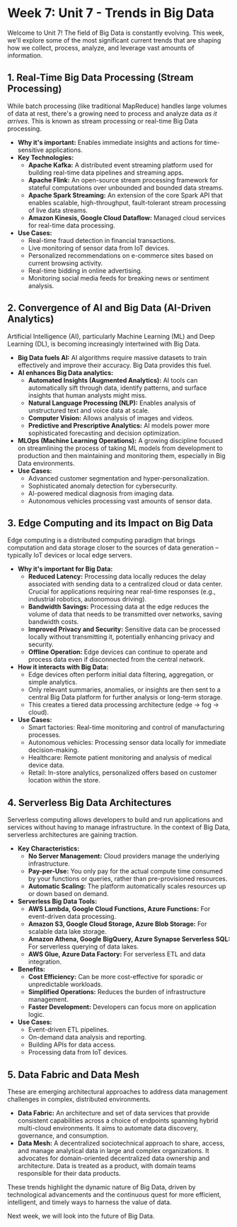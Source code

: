 # Week 7: Unit 7 - Trends in Big Data

Welcome to Unit 7! The field of Big Data is constantly evolving. This week, we'll explore some of the most significant current trends that are shaping how we collect, process, analyze, and leverage vast amounts of information.

## 1. Real-Time Big Data Processing (Stream Processing)

While batch processing (like traditional MapReduce) handles large volumes of data at rest, there's a growing need to process and analyze data *as it arrives*. This is known as stream processing or real-time Big Data processing.

*   **Why it's important:** Enables immediate insights and actions for time-sensitive applications.
*   **Key Technologies:**
    *   **Apache Kafka:** A distributed event streaming platform used for building real-time data pipelines and streaming apps.
    *   **Apache Flink:** An open-source stream processing framework for stateful computations over unbounded and bounded data streams.
    *   **Apache Spark Streaming:** An extension of the core Spark API that enables scalable, high-throughput, fault-tolerant stream processing of live data streams.
    *   **Amazon Kinesis, Google Cloud Dataflow:** Managed cloud services for real-time data processing.
*   **Use Cases:**
    *   Real-time fraud detection in financial transactions.
    *   Live monitoring of sensor data from IoT devices.
    *   Personalized recommendations on e-commerce sites based on current browsing activity.
    *   Real-time bidding in online advertising.
    *   Monitoring social media feeds for breaking news or sentiment analysis.

## 2. Convergence of AI and Big Data (AI-Driven Analytics)

Artificial Intelligence (AI), particularly Machine Learning (ML) and Deep Learning (DL), is becoming increasingly intertwined with Big Data.

*   **Big Data fuels AI:** AI algorithms require massive datasets to train effectively and improve their accuracy. Big Data provides this fuel.
*   **AI enhances Big Data analytics:**
    *   **Automated Insights (Augmented Analytics):** AI tools can automatically sift through data, identify patterns, and surface insights that human analysts might miss.
    *   **Natural Language Processing (NLP):** Enables analysis of unstructured text and voice data at scale.
    *   **Computer Vision:** Allows analysis of images and videos.
    *   **Predictive and Prescriptive Analytics:** AI models power more sophisticated forecasting and decision optimization.
*   **MLOps (Machine Learning Operations):** A growing discipline focused on streamlining the process of taking ML models from development to production and then maintaining and monitoring them, especially in Big Data environments.
*   **Use Cases:**
    *   Advanced customer segmentation and hyper-personalization.
    *   Sophisticated anomaly detection for cybersecurity.
    *   AI-powered medical diagnosis from imaging data.
    *   Autonomous vehicles processing vast amounts of sensor data.

## 3. Edge Computing and its Impact on Big Data

Edge computing is a distributed computing paradigm that brings computation and data storage closer to the sources of data generation – typically IoT devices or local edge servers.

*   **Why it's important for Big Data:**
    *   **Reduced Latency:** Processing data locally reduces the delay associated with sending data to a centralized cloud or data center. Crucial for applications requiring near real-time responses (e.g., industrial robotics, autonomous driving).
    *   **Bandwidth Savings:** Processing data at the edge reduces the volume of data that needs to be transmitted over networks, saving bandwidth costs.
    *   **Improved Privacy and Security:** Sensitive data can be processed locally without transmitting it, potentially enhancing privacy and security.
    *   **Offline Operation:** Edge devices can continue to operate and process data even if disconnected from the central network.
*   **How it interacts with Big Data:**
    *   Edge devices often perform initial data filtering, aggregation, or simple analytics.
    *   Only relevant summaries, anomalies, or insights are then sent to a central Big Data platform for further analysis or long-term storage.
    *   This creates a tiered data processing architecture (edge -> fog -> cloud).
*   **Use Cases:**
    *   Smart factories: Real-time monitoring and control of manufacturing processes.
    *   Autonomous vehicles: Processing sensor data locally for immediate decision-making.
    *   Healthcare: Remote patient monitoring and analysis of medical device data.
    *   Retail: In-store analytics, personalized offers based on customer location within the store.

## 4. Serverless Big Data Architectures

Serverless computing allows developers to build and run applications and services without having to manage infrastructure. In the context of Big Data, serverless architectures are gaining traction.

*   **Key Characteristics:**
    *   **No Server Management:** Cloud providers manage the underlying infrastructure.
    *   **Pay-per-Use:** You only pay for the actual compute time consumed by your functions or queries, rather than pre-provisioned resources.
    *   **Automatic Scaling:** The platform automatically scales resources up or down based on demand.
*   **Serverless Big Data Tools:**
    *   **AWS Lambda, Google Cloud Functions, Azure Functions:** For event-driven data processing.
    *   **Amazon S3, Google Cloud Storage, Azure Blob Storage:** For scalable data lake storage.
    *   **Amazon Athena, Google BigQuery, Azure Synapse Serverless SQL:** For serverless querying of data lakes.
    *   **AWS Glue, Azure Data Factory:** For serverless ETL and data integration.
*   **Benefits:**
    *   **Cost Efficiency:** Can be more cost-effective for sporadic or unpredictable workloads.
    *   **Simplified Operations:** Reduces the burden of infrastructure management.
    *   **Faster Development:** Developers can focus more on application logic.
*   **Use Cases:**
    *   Event-driven ETL pipelines.
    *   On-demand data analysis and reporting.
    *   Building APIs for data access.
    *   Processing data from IoT devices.

## 5. Data Fabric and Data Mesh

These are emerging architectural approaches to address data management challenges in complex, distributed environments.

*   **Data Fabric:** An architecture and set of data services that provide consistent capabilities across a choice of endpoints spanning hybrid multi-cloud environments. It aims to automate data discovery, governance, and consumption.
*   **Data Mesh:** A decentralized sociotechnical approach to share, access, and manage analytical data in large and complex organizations. It advocates for domain-oriented decentralized data ownership and architecture. Data is treated as a product, with domain teams responsible for their data products.

These trends highlight the dynamic nature of Big Data, driven by technological advancements and the continuous quest for more efficient, intelligent, and timely ways to harness the value of data.

Next week, we will look into the future of Big Data.
